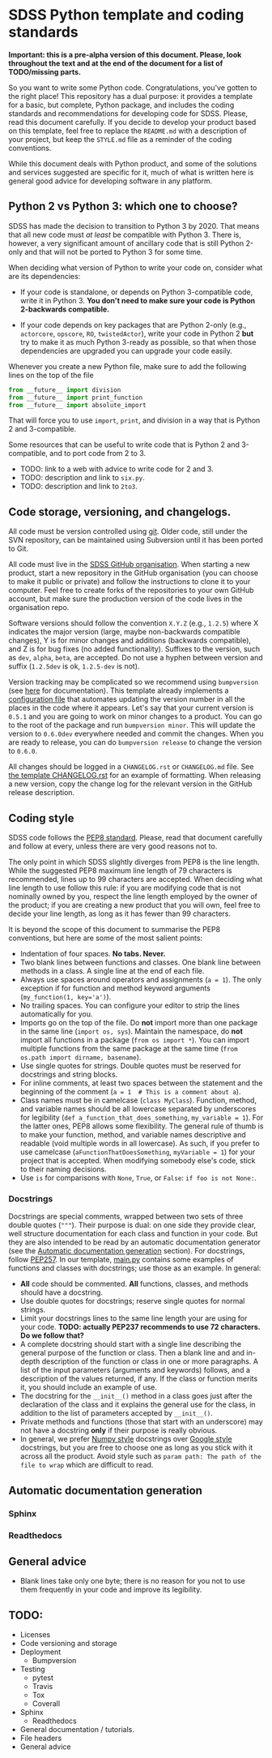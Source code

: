 # SDSS Python template and coding standards

**Important: this is a pre-alpha version of this document. Please, look throughout the text and at the end of the document for a list of TODO/missing parts.**

So you want to write some Python code. Congratulations, you've gotten to the right place! This repository has a dual purpose: it provides a template for a basic, but complete, Python package, and includes the coding standards and recommendations for developing code for SDSS. Please, read this document carefully. If you decide to develop your product based on this template, feel free to replace the `README.md` with a description of your project, but keep the `STYLE.md` file as a reminder of the coding conventions.

While this document deals with Python product, and some of the solutions and services suggested are specific for it, much of what is written here is general good advice for developing software in any platform.

## Python 2 vs Python 3: which one to choose?

SDSS has made the decision to transition to Python 3 by 2020. That means that all new code must *at least* be compatible with Python 3. There is, however, a very significant amount of ancillary code that is still Python 2-only and that will not be ported to Python 3 for some time.

When deciding what version of Python to write your code on, consider what are its dependencies:

- If your code is standalone, or depends on Python 3-compatible code, write it in Python 3. **You don't need to make sure your code is Python 2-backwards compatible.**

- If your code depends on key packages that are Python 2-only (e.g., `actorcore`, `opscore`, `RO`, `twistedActor`), write your code in Python 2 **but** try to make it as much Python 3-ready as possible, so that when those dependencies are upgraded you can upgrade your code easily.

Whenever you create a new Python file, make sure to add the following lines on the top of the file

```python
from __future__ import division
from __future__ import print_function
from __future__ import absolute_import
```

That will force you to use `import`, `print`, and division in a way that is Python 2 and 3-compatible.

Some resources that can be useful to write code that is Python 2 and 3-compatible, and to port code from 2 to 3.

- TODO: link to a web with advice to write code for 2 and 3.
- TODO: description and link to `six.py`.
- TODO: description and link to `2to3`.


## Code storage, versioning, and changelogs.

All code must be version controlled using [git](https://git-scm.com/). Older code, still under the SVN repository, can be maintained using Subversion until it has been ported to Git.

All code must live in the [SDSS GitHub organisation](https://www.github.com/sdss). When starting a new product, start a new repository in the GitHub organisation (you can choose to make it public or private) and follow the instructions to clone it to your computer. Feel free to create forks of the repositories to your own GitHub account, but make sure the production version of the code lives in the organisation repo.

Software versions should follow the convention `X.Y.Z` (e.g., `1.2.5`) where X indicates the major version (large, maybe non-backwards compatible changes), Y is for minor changes and additions (backwards compatible), and Z is for bug fixes (no added functionality). Suffixes to the version, such as `dev`, `alpha`, `beta`, are accepted. Do not use a hyphen between version and suffix (`1.2.5dev` is ok, `1.2.5-dev` is not).

Version tracking may be complicated so we recommend using `bumpversion` (see [here](https://github.com/peritus/bumpversion) for documentation). This template already implements a [configuration file](./.bumpversion.cfg) that automates updating the version number in all the places in the code where it appears. Let's say that your current version is `0.5.1` and you are going to work on minor changes to a product. You can go to the root of the package and run `bumpversion minor`. This will update the version to `0.6.0dev` everywhere needed and commit the changes. When you are ready to release, you can do `bumpversion release` to change the version to `0.6.0`.

All changes should be logged in a `CHANGELOG.rst` or `CHANGELOG.md` file. See [the template CHANGELOG.rst](./CHANGELOG.rst) for an example of formatting. When releasing a new version, copy the change log for the relevant version in the GitHub release description.



## Coding style

SDSS code follows the [PEP8 standard](https://www.python.org/dev/peps/pep-0008/). Please, read that document carefully and follow at every, unless there are very good reasons not to.

The only point in which SDSS slightly diverges from PEP8 is the line length. While the suggested PEP8 maximum line length of 79 characters is recommended, lines up to 99 characters are accepted. When deciding what line length to use follow this rule: if you are modifying code that is not nominally owned by you, respect the line length employed by the owner of the product; if you are creating a new product that you will own, feel free to decide your line length, as long as it has fewer than 99 characters.

It is beyond the scope of this document to summarise the PEP8 conventions, but here are some of the most salient points:

- Indentation of four spaces. **No tabs. Never.**
- Two blank lines between functions and classes. One blank line between methods in a class. A single line at the end of each file.
- Always use spaces around operators and assignments (`a = 1`). The only exception if for function and method keyword arguments (`my_function(1, key='a')`).
- No trailing spaces. You can configure your editor to strip the lines automatically for you.
- Imports go on the top of the file. Do **not** import more than one package in the same line (`import os, sys`). Maintain the namespace, do **not** import all functions in a package (`from os import *`). You can import multiple functions from the same package at the same time (`from os.path import dirname, basename`).
- Use single quotes for strings. Double quotes must be reserved for docstrings and string blocks.
- For inline comments, at least two spaces between the statement and the beginning of the comment (`a = 1  # This is a comment about a`).
- Class names must be in camelcase (`class MyClass`). Function, method, and variable names should be all lowercase separated by underscores for legibility (`def a_function_that_does_something`, `my_variable = 1`). For the latter ones, PEP8 allows some flexibility. The general rule of thumb is to make your function, method, and variable names descriptive and readable (void multiple words in all lowercase). As such, if you prefer to use camelcase (`aFunctionThatDoesSomething`, `myVariable = 1`) for your project that is accepted. When modifying somebody else's code, stick to their naming decisions.
- Use `is` for comparisons with `None`, `True`, or `False`: `if foo is not None:`.

### Docstrings

Docstrings are special comments, wrapped between two sets of three double quotes (`"""`). Their purpose is dual: on one side they provide clear, well structure documentation for each class and function in your code. But they are also intended to be read by an automatic documentation generator (see the [Automatic documentation generation](#automatic-documentation-generation) section).
For docstrings, follow [PEP257](https://www.python.org/dev/peps/pep-0257/). In our template, [main.py](./python/python_template/main.py) contains some examples of functions and classes with docstrings; use those as an example. In general:

- **All** code should be commented. **All** functions, classes, and methods should have a docstring.
- Use double quotes for docstrings; reserve single quotes for normal strings.
- Limit your docstrings lines to the same line length your are using for your code. **TODO: actually PEP237 recommends to use 72 characters. Do we follow that?**
- A complete docstring should start with a single line describing the general purpose of the function or class. Then a blank line and and in-depth description of the function or class in one or more paragraphs. A list of the input parameters (arguments and keywords) follows, and a description of the values returned, if any. If the class or function merits it, you should include an example of use.
- The docstring for the `__init__()` method in a class goes just after the declaration of the class and it explains the general use for the class, in addition to the list of parameters accepted by `__init__()`.
- Private methods and functions (those that start with an underscore) may not have a docstring **only** if their purpose is really obvious.
- In general, we prefer [Numpy style](http://sphinxcontrib-napoleon.readthedocs.io/en/latest/example_numpy.html#example-numpy) docstrings over [Google style](http://sphinxcontrib-napoleon.readthedocs.io/en/latest/example_google.html#example-google) docstrings, but you are free to choose one as long as you stick with it across all the product. Avoid style such as `param path: The path of the file to wrap` which are difficult to read.


## Automatic documentation generation

### Sphinx

### Readthedocs

## General advice

- Blank lines take only one byte; there is no reason for you not to use them frequently in your code and improve its legibility.

## TODO:

- Licenses
- Code versioning and storage
- Deployment
    - Bumpversion
- Testing
    - pytest
    - Travis
    - Tox
    - Coverall
- Sphinx
    - Readthedocs
- General documentation / tutorials.
- File headers
- General advice
